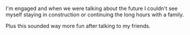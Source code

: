 I'm engaged and when we were talking about the future I couldn't see myself staying in construction or continuing the long hours with a family.

Plus this sounded way more fun after talking to my friends.
